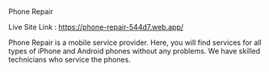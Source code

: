 <!-- Website Name -->
Phone Repair

<!-- Live site link -->
Live Site Link : https://phone-repair-544d7.web.app/

<!-- Description --> 
Phone Repair is a mobile service provider. Here, you will find services for all types of iPhone and Android phones without any problems. We have skilled technicians who service the phones.